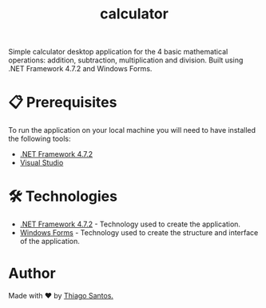 <h1 align="center">calculator</h1>

<br/>

Simple calculator desktop application for the 4 basic mathematical operations: addition, subtraction, multiplication and division. Built using .NET Framework 4.7.2 and Windows Forms.

# 📋 Prerequisites

To run the application on your local machine you will need to have installed the following tools:

- [.NET Framework 4.7.2](https://dotnet.microsoft.com/en-us/download/dotnet-framework/net472)
- [Visual Studio](https://visualstudio.microsoft.com/)

# 🛠 Technologies 

- [.NET Framework 4.7.2](https://dotnet.microsoft.com/en-us/) - Technology used to create the application.
- [Windows Forms](https://docs.microsoft.com/en-us/dotnet/desktop/winforms/?view=netdesktop-6.0) - Technology used to create the structure and interface of the application.

# Author

Made with ❤️ by <a href="https://br.linkedin.com/in/thiago-santos-6b6624182" >Thiago Santos.</a>